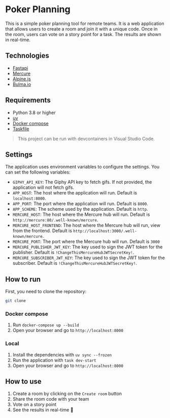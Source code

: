 # Poker Planning

This is a simple poker planning tool for remote teams. It is a web application that allows users to create a room and join it with a unique code. Once in the room, users can vote on a story point for a task. The results are shown in real-time.

## Technologies

- [Fastapi](https://fastapi.tiangolo.com/)
- [Mercure](https://mercure.rocks/)
- [Alpine.js](https://alpinejs.dev/)
- [Bulma.io](https://bulma.io/)

## Requirements

- Python 3.8 or higher
- [uv](https://docs.astral.sh/uv/)
- [Docker compose](https://docs.docker.com/compose/)
- [Taskfile](https://taskfile.dev/#/installation)

> This project can be run with devcontainers in Visual Studio Code.

## Settings

The application uses environment variables to configure the settings. You can set the following variables:

- `GIPHY_API_KEY`: The Giphy API key to fetch gifs. If not provided, the application will not fetch gifs.
- `APP_HOST`: The host where the application will run. Default is `localhost:8000`.
- `APP_PORT`: The port where the application will run. Default is `8000`.
- `APP_SCHEME`: The scheme used by the application. Default is `http`.
- `MERCURE_HOST`: The host where the Mercure hub will run. Default is `http://mercure:80/.well-known/mercure`.
- `MERCURE_HOST_FRONTEND`: The host where the Mercure hub will run, view from the frontend. Default is `http://localhost:3000/.well-known/mercure`.
- `MERCURE_PORT`: The port where the Mercure hub will run. Default is `3000`
- `MERCURE_PUBLISHER_JWT_KEY`: The key used to sign the JWT token for the publisher. Default is `!ChangeThisMercureHubJWTSecretKey!`.
- `MERCURE_SUBSCRIBER_JWT_KEY`: The key used to sign the JWT token for the subscriber. Default is `!ChangeThisMercureHubJWTSecretKey!`.

## How to run

First, you need to clone the repository:

```bash
git clone 
```

### Docker compose

1. Run `docker-compose up --build`
2. Open your browser and go to `http://localhost:8000`

### Local

1. Install the dependencies with `uv sync --frozen`
2. Run the application with `task dev-start`
3. Open your browser and go to `http://localhost:8000`

## How to use

1. Create a room by clicking on the `Create room` button
2. Share the room code with your team
3. Vote on a story point
4. See the results in real-time :tada:
